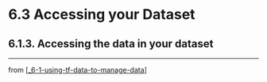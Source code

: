 # 6.3 Accessing your Dataset

## 6.1.3. Accessing the data in your dataset
---
from [[_6-1-using-tf-data-to-manage-data]]

[//begin]: # "Autogenerated link references for markdown compatibility"
[_6-1-using-tf-data-to-manage-data]: _6-1-using-tf-data-to-manage-data.md "Manage with TF.data"
[//end]: # "Autogenerated link references"